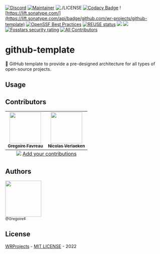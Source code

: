 <!-- 
SPDX-FileCopyrightText: 2022 WebReady Projects <https://github.com/wr-projects/>

SPDX-License-Identifier: MIT
-->
[![Discord](https://img.shields.io/badge/Discord-5865F2)]()
[![Maintainer](https://img.shields.io/badge/Maintainer-WRProjects-7F187F)]()
![./LICENSE](https://img.shields.io/github/license/wr-projects/github-template)
[![Codacy Badge](https://app.codacy.com/project/badge/Grade/5323bd08dd3f4dbd91a9d889847ba2b3)](https://www.codacy.com/gh/wr-projects/github-template/dashboard?utm_source=github.com&amp;utm_medium=referral&amp;utm_content=wr-projects/github-template&amp;utm_campaign=Badge_Grade)
![https://lift.sonatype.com/](https://lift.sonatype.com/api/badge/github.com/wr-projects/github-template)
[![OpenSSF Best Practices](https://bestpractices.coreinfrastructure.org/projects/6742/badge)](https://bestpractices.coreinfrastructure.org/projects/6742)
[![REUSE status](https://api.reuse.software/badge/github.com/wr-projects/github-template)](https://api.reuse.software/info/github.com/wr-projects/github-template)
[![](https://img.shields.io/lgtm/alerts/g/wr-projects/github-template.svg?logo=lgtm&logoWidth=18)]()
[![](https://img.shields.io/osslifecycle/wr-projects/github-template)]()
[![Fosstars security rating](https://raw.githubusercontent.com/wr-projects/github-template/.github/assets/fosstars-report/fosstars-security-rating.svg)](https://github.com/wr-projects/github-template/blob/fosstars-report/fosstars_security_rating.md)<!-- ALL-CONTRIBUTORS-BADGE:START - Do not remove or modify this section -->
[![All Contributors](https://img.shields.io/badge/all_contributors-2-orange.svg?style=flat-square)](#contributors)
<!-- ALL-CONTRIBUTORS-BADGE:END -->


# github-template
🚀 GitHub template to provide a pre-designed architecture for all types of open-source projects.

## Usage

## Contributors

<!-- ALL-CONTRIBUTORS-LIST:START - Do not remove or modify this section -->
<!-- prettier-ignore-start -->
<!-- markdownlint-disable -->
<table>
  <tbody>
    <tr>
      <td align="center"><a href="https://www.facebook.com/profile.php?id=100009457709527"><img src="https://avatars.githubusercontent.com/u/16638358?v=4" width="100px;" alt=""/><br /><sub><b>Gregoire Favreau</b></sub></a></td>
      <td align="center"><a href="https://github.com/versnic"><img src="https://avatars.githubusercontent.com/u/37933264?v=4" width="100px;" alt=""/><br /><sub><b>Nicolas Verlaeken</b></sub></a></td>
    </tr>
  </tbody>
  <tfoot>
    <tr>
      <td align="center" size="13px" colspan="7">
        <img src="https://raw.githubusercontent.com/all-contributors/all-contributors-cli/1b8533af435da9854653492b1327a23a4dbd0a10/assets/logo-small.svg">
          <a href="https://all-contributors.js.org/docs/en/bot/usage">Add your contributions</a>
        </img>
      </td>
    </tr>
  </tfoot>
</table>

<!-- markdownlint-restore -->
<!-- prettier-ignore-end -->

<!-- ALL-CONTRIBUTORS-LIST:END -->

## Authors

[<img src="https://avatars.githubusercontent.com/u/16638358?v=4?size=115" width=115><br><sub>@GregoireF</sub>](https://github.com/GregoireF)

## License

[WRProjects](https://github.com/wr-projects/) - [MIT LICENSE](https://github.com/wr-projects/github-template/blob/main/LICENSE) - 2022
